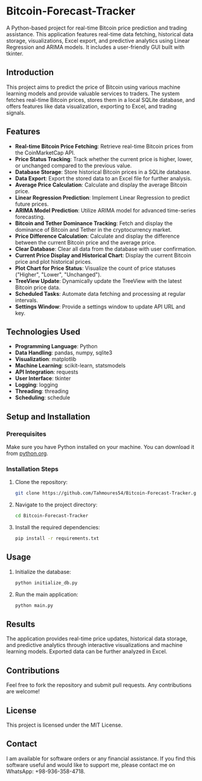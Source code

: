 # Bitcoin-Forecast-Tracker

A Python-based project for real-time Bitcoin price prediction and trading assistance. This application features real-time data fetching, historical data storage, visualizations, Excel export, and predictive analytics using Linear Regression and ARIMA models. It includes a user-friendly GUI built with tkinter.

## Introduction

This project aims to predict the price of Bitcoin using various machine learning models and provide valuable services to traders. The system fetches real-time Bitcoin prices, stores them in a local SQLite database, and offers features like data visualization, exporting to Excel, and trading signals.

## Features
- **Real-time Bitcoin Price Fetching**: Retrieve real-time Bitcoin prices from the CoinMarketCap API.
- **Price Status Tracking**: Track whether the current price is higher, lower, or unchanged compared to the previous value.
- **Database Storage**: Store historical Bitcoin prices in a SQLite database.
- **Data Export**: Export the stored data to an Excel file for further analysis.
- **Average Price Calculation**: Calculate and display the average Bitcoin price.
- **Linear Regression Prediction**: Implement Linear Regression to predict future prices.
- **ARIMA Model Prediction**: Utilize ARIMA model for advanced time-series forecasting.
- **Bitcoin and Tether Dominance Tracking**: Fetch and display the dominance of Bitcoin and Tether in the cryptocurrency market.
- **Price Difference Calculation**: Calculate and display the difference between the current Bitcoin price and the average price.
- **Clear Database**: Clear all data from the database with user confirmation.
- **Current Price Display and Historical Chart**: Display the current Bitcoin price and plot historical prices.
- **Plot Chart for Price Status**: Visualize the count of price statuses ("Higher", "Lower", "Unchanged").
- **TreeView Update**: Dynamically update the TreeView with the latest Bitcoin price data.
- **Scheduled Tasks**: Automate data fetching and processing at regular intervals.
- **Settings Window**: Provide a settings window to update API URL and key.

## Technologies Used
- **Programming Language**: Python
- **Data Handling**: pandas, numpy, sqlite3
- **Visualization**: matplotlib
- **Machine Learning**: scikit-learn, statsmodels
- **API Integration**: requests
- **User Interface**: tkinter
- **Logging**: logging
- **Threading**: threading
- **Scheduling**: schedule

## Setup and Installation

### Prerequisites
Make sure you have Python installed on your machine. You can download it from [python.org](https://www.python.org/downloads/).

### Installation Steps
1. Clone the repository:
   ```sh
   git clone https://github.com/Tahmoures54/Bitcoin-Forecast-Tracker.git
   
2. Navigate to the project directory:
   ```sh
   cd Bitcoin-Forecast-Tracker
   
3. Install the required dependencies:
   ```sh
   pip install -r requirements.txt
   
## Usage
1. Initialize the database:
   ```sh
   python initialize_db.py
   
2. Run the main application:
   ```sh
   python main.py

## Results
The application provides real-time price updates, historical data storage, and predictive analytics through interactive visualizations and machine learning models. Exported data can be further analyzed in Excel.

## Contributions
Feel free to fork the repository and submit pull requests. Any contributions are welcome!

## License
This project is licensed under the MIT License.

## Contact
 I am available for software orders or any financial assistance. If you find this software useful and would like to support me, please contact me on WhatsApp:
 +98-936-358-4718.
